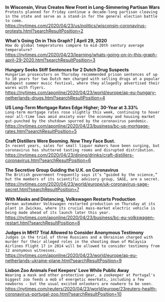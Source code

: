 **In Wisconsin, Virus Creates New Front in Long-Simmering Partisan Wars**\
`Protests planned for Friday continue a decade-long partisan cleaving in the state and serve as a stand-in for the general election battle to come.`\
https://nytimes.com/2020/04/23/us/politics/wisconsin-coronavirus-protests.html?searchResultPosition=2

**What’s Going On in This Graph? | April 29, 2020**\
`How do global temperatures compare to mid-20th century average temperature?`\
https://nytimes.com/2020/04/23/learning/whats-going-on-in-this-graph-april-29-2020.html?searchResultPosition=3

**Hungary Seeks Stiff Sentences for 2 Dutch Drug Suspects**\
`Hungarian prosecutors on Thursday recommended prison sentences of up to 10 years for two Dutch men charged with selling drugs at a popular Budapest summer music festival, where they allegedly advertised their wares with flyers. `\
https://nytimes.com/aponline/2020/04/23/world/europe/ap-eu-hungary-netherlands-drugs.html?searchResultPosition=4

**US Long-Term Mortgage Rates Edge Higher; 30-Year at 3.33%**\
`Long-term mortgage rates rose slightly this week, continuing to hover near all-time lows amid anxiety over the economy and housing market gut-punched by the shutdown spurred by the coronavirus pandemic.`\
https://nytimes.com/aponline/2020/04/23/business/bc-us-mortgage-rates.html?searchResultPosition=5

**Craft Distillers Were Booming. Now They Face Bust.**\
`In recent years, sales for small liquor makers have been surging, but coronavirus has shuttered tasting rooms and disrupted distribution.`\
https://nytimes.com/2020/04/23/dining/drinks/craft-distillers-coronavirus.html?searchResultPosition=6

**The Secretive Group Guiding the U.K. on Coronavirus**\
`The British government frequently says it’s “guided by the science,” but the members of its scientific advisory group, SAGE, are a secret.`\
https://nytimes.com/2020/04/23/world/europe/uk-coronavirus-sage-secret.html?searchResultPosition=7

**With Masks and Distancing, Volkswagen Restarts Production**\
`German automaker Volkswagen restarted production on Thursday at its plant in Zwickau, where its crucial mass-market electric vehicle is being made ahead of its launch later this year.`\
https://nytimes.com/aponline/2020/04/23/business/bc-eu-volkswagen-restart.html?searchResultPosition=8

**Judges in MH17 Trial Allowed to Consider Anonymous Testimony**\
`Judges in the trial of three Russians and a Ukrainian charged with murder for their alleged roles in the shooting down of Malaysia Airlines Flight 17 in 2014 will be allowed to consider testimony from 12 anonymous witnesses.`\
https://nytimes.com/aponline/2020/04/23/world/europe/ap-eu-netherlands-ukraine-plane.html?searchResultPosition=9

**Lisbon Zoo Animals Feel Keepers' Love While Public Away**\
`Wearing a mask and other protective gear, a zookeeper at Portugal's biggest zoo feeds a mob of energetic meerkats, including a few newborns - but the usual excited onlookers are nowhere to be seen. `\
https://nytimes.com/reuters/2020/04/23/world/europe/23reuters-health-coronavirus-portugal-zoo.html?searchResultPosition=10

